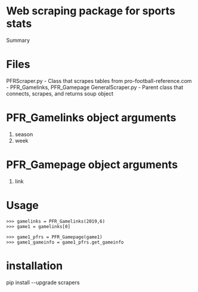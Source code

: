 # Web scraping package for sports stats

Summary

# Files
PFRScraper.py - Class that scrapes tables from pro-football-reference.com
    - PFR_Gamelinks, PFR_Gamepage
GeneralScraper.py - Parent class that connects, scrapes, and returns soup object

# PFR_Gamelinks object arguments
1) season
2) week

# PFR_Gamepage object arguments
1) link

# Usage
    >>> gamelinks = PFR_Gamelinks(2019,6)
    >>> game1 = gamelinks[0]
    
    >>> game1_pfrs = PFR_Gamepage(game1)
    >>> game1_gameinfo = game1_pfrs.get_gameinfo

# installation

pip install --upgrade scrapers
